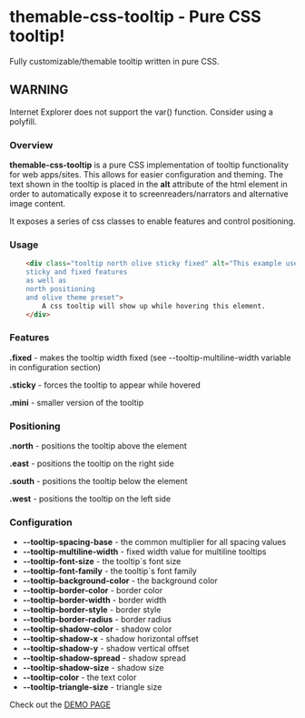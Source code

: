 # themable-css-tooltip - Pure CSS tooltip!
Fully customizable/themable tooltip written in pure CSS.

## WARNING
Internet Explorer does not support the var() function. Consider using a polyfill.

### Overview
**themable-css-tooltip** is a pure CSS implementation of tooltip functionality for web apps/sites.
This allows for easier configuration and theming.
The text shown in the tooltip is placed in the **alt** attribute of the html element in order to automatically expose it to screenreaders/narrators and alternative image content.

It exposes a series of css classes to enable features and control positioning.

### Usage
```html
    <div class="tooltip north olive sticky fixed" alt="This example uses the:
    sticky and fixed features
    as well as
    north positioning
    and olive theme preset">
        A css tooltip will show up while hovering this element.
    </div>
```
### Features

**.fixed** - makes the tooltip width fixed (see --tooltip-multiline-width variable in configuration section)

**.sticky** - forces the tooltip to appear while hovered

**.mini** - smaller version of the tooltip

### Positioning
**.north** - positions the tooltip above the element

**.east** - positions the tooltip on the right side

**.south** - positions the tooltip below the element

**.west** - positions the tooltip on the left side

### Configuration
* **--tooltip-spacing-base** - the common multiplier for all spacing values
* **--tooltip-multiline-width** - fixed width value for multiline tooltips
* **--tooltip-font-size** - the tooltip`s font size
* **--tooltip-font-family** - the tooltip`s font family
* **--tooltip-background-color** - the background color
* **--tooltip-border-color** - border color
* **--tooltip-border-width** - border width
* **--tooltip-border-style** - border style
* **--tooltip-border-radius** - border radius
* **--tooltip-shadow-color** - shadow color
* **--tooltip-shadow-x** - shadow horizontal offset
* **--tooltip-shadow-y** - shadow vertical offset
* **--tooltip-shadow-spread** - shadow spread
* **--tooltip-shadow-size** - shadow size
* **--tooltip-color** - the text color
* **--tooltip-triangle-size** - triangle size

Check out the [DEMO PAGE](https://skripatch.github.io/themable-css-tooltip/)